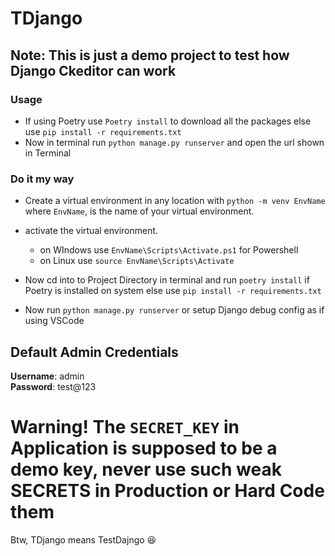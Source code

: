 # TDjango

## Note: This is just a demo project to test how Django Ckeditor can work

### Usage

- If using Poetry use `Poetry install` to download all the packages else use `pip install -r requirements.txt`
- Now in terminal run `python manage.py runserver` and open the url shown in Terminal

### Do it my way

- Create a virtual environment in any location with `python -m venv EnvName` where `EnvName`, is the name of your virtual environment.
- activate the virtual environment.

  - on WIndows use `EnvName\Scripts\Activate.ps1` for Powershell
  - on Linux use `source EnvName\Scripts\Activate`

- Now cd into to Project Directory in terminal and run `poetry install` if Poetry is installed on system else use `pip install -r requirements.txt`
- Now run `python manage.py runserver` or setup Django debug config as if using VSCode

## Default Admin Credentials

**Username**: admin <br/>
**Password**: test@123

# <span stye="color: red">Warning! The `SECRET_KEY` in Application is supposed to be a demo key, never use such weak SECRETS in Production or Hard Code them</span>

Btw, TDjango means TestDajngo :laughing:
